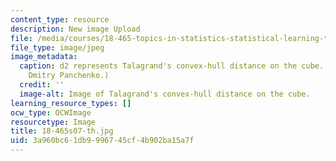 ```yaml
---
content_type: resource
description: New image Upload
file: /media/courses/18-465-topics-in-statistics-statistical-learning-theory-spring-2007/3a960bc61db9996745cf4b902ba15a7f_18-465s07-th.jpg
file_type: image/jpeg
image_metadata:
  caption: d2 represents Talagrand's convex-hull distance on the cube. (Image by Prof.
    Dmitry Panchenko.)
  credit: ''
  image-alt: Image of Talagrand's convex-hull distance on the cube.
learning_resource_types: []
ocw_type: OCWImage
resourcetype: Image
title: 18-465s07-th.jpg
uid: 3a960bc6-1db9-9967-45cf-4b902ba15a7f
---
```

